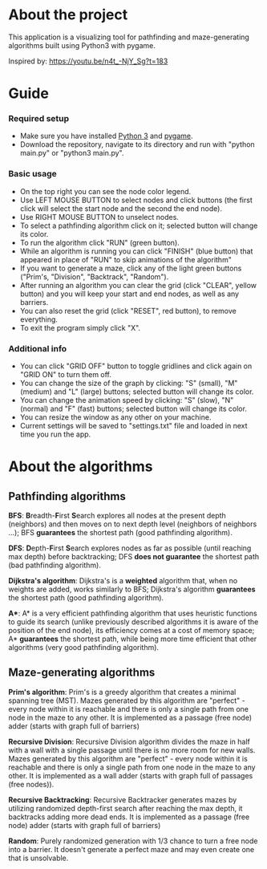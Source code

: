 # About the project

This application is a visualizing tool for pathfinding and maze-generating algorithms built using Python3 with pygame.

Inspired by: https://youtu.be/n4t_-NjY_Sg?t=183

# Guide

### Required setup

- Make sure you have installed [Python 3](https://www.python.org/downloads/) and [pygame](https://youtu.be/Y4Jn0UCqY28?t=163).
- Download the repository, navigate to its directory and run with "python main.py" or "python3 main.py".

### Basic usage

- On the top right you can see the node color legend.
- Use LEFT MOUSE BUTTON to select nodes and click buttons (the first click will select the start node and the second the end node).
- Use RIGHT MOUSE BUTTON to unselect nodes.
- To select a pathfinding algorithm click on it; selected button will change its color.
- To run the algorithm click "RUN" (green button).
- While an algorithm is running you can click "FINISH" (blue button) that appeared in place of "RUN" to skip animations of the algorithm"
- If you want to generate a maze, click any of the light green buttons ("Prim's, "Division", "Backtrack", "Random").
- After running an algorithm you can clear the grid (click "CLEAR", yellow button) and you will keep your start and end nodes, as well as any barriers.
- You can also reset the grid (click "RESET", red button), to remove everything.
- To exit the program simply click "X".

### Additional info
- You can click "GRID OFF" button to toggle gridlines and click again on "GRID ON" to turn them off.
- You can change the size of the graph by clicking: "S" (small), "M" (medium) and "L" (large) buttons; selected button will change its color.
- You can change the animation speed by clicking: "S" (slow), "N" (normal) and "F" (fast) buttons; selected button will change its color.
- You can resize the window as any other on your machine.
- Current settings will be saved to "settings.txt" file and loaded in next time you run the app.

# About the algorithms

## Pathfinding algorithms

**BFS**: **B**readth-**F**irst **S**earch explores all nodes at the present depth (neighbors) and then moves on to next depth level (neighbors of neighbors ...); BFS **guarantees** the shortest path (good pathfinding algorithm).

**DFS**: **D**epth-**F**irst **S**earch explores nodes as far as possible (until reaching max depth) before backtracking; DFS **does not guarantee** the shortest path (bad pathfinding algorithm).

**Dijkstra's algorithm**: Dijkstra's is a **weighted** algorithm that, when no weights are added, works similarly to BFS; Dijkstra's algorithm **guarantees** the shortest path (good pathfinding algorithm).

**A\***: A* is a very efficient pathfinding algorithm that uses heuristic functions to guide its search (unlike previously described algorithms it is aware of the position of the end node), its efficiency comes at a cost of memory space; A* **guarantees** the shortest path, while being more time efficient that other algorithms (very good pathfinding algorithm).

## Maze-generating algorithms

**Prim's algorithm**: Prim's is a greedy algorithm that creates a minimal spanning tree (MST). Mazes generated by this algorithm are "perfect" - every node within it is reachable and there is only a single path from one node in the maze to any other. It is implemented as a passage (free node) adder (starts with graph full of barriers)

**Recursive Division**: Recursive Division algorithm divides the maze in half with a wall with a single passage until there is no more room for new walls. Mazes generated by this algorithm are "perfect" - every node within it is reachable and there is only a single path from one node in the maze to any other. It is implemented as a wall adder (starts with graph full of passages (free nodes)).

**Recursive Backtracking**: Recursive Backtracker generates mazes by utilizing randomized depth-first search after reaching the max depth, it backtracks adding more dead ends. It is implemented as a passage (free node) adder (starts with graph full of barriers)

**Random**: Purely randomized generation with 1/3 chance to turn a free node into a barrier. It doesn't generate a perfect maze and may even create one that is unsolvable.
